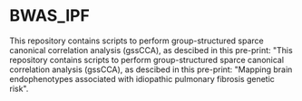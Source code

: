# BWAS_IPF

This repository contains scripts to perform group-structured sparce canonical correlation analysis (gssCCA), as descibed in this pre-print: "This repository contains scripts to perform group-structured sparce canonical correlation analysis (gssCCA), as descibed in this pre-print: "Mapping brain endophenotypes associated with idiopathic pulmonary fibrosis genetic risk".
